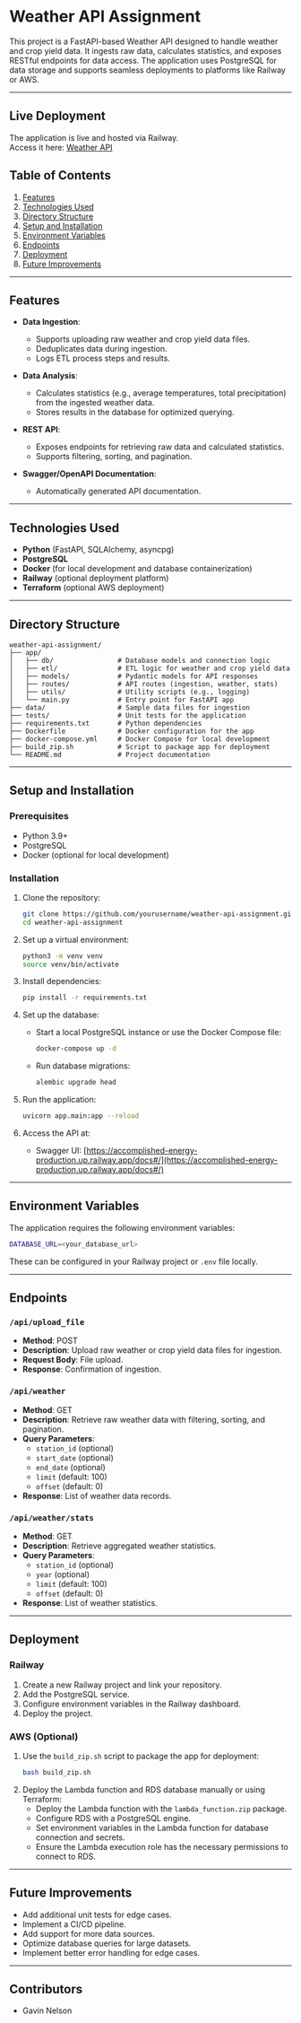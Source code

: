 # Weather API Assignment

This project is a FastAPI-based Weather API designed to handle weather and crop yield data. It ingests raw data, calculates statistics, and exposes RESTful endpoints for data access. The application uses PostgreSQL for data storage and supports seamless deployments to platforms like Railway or AWS.

---

## Live Deployment



The application is live and hosted via Railway.  
Access it here: [Weather API](https://accomplished-energy-production.up.railway.app/docs)


## Table of Contents

1. [Features](#features)
2. [Technologies Used](#technologies-used)
3. [Directory Structure](#directory-structure)
4. [Setup and Installation](#setup-and-installation)
5. [Environment Variables](#environment-variables)
6. [Endpoints](#endpoints)
7. [Deployment](#deployment)
8. [Future Improvements](#future-improvements)

---

## Features

- **Data Ingestion**:
  - Supports uploading raw weather and crop yield data files.
  - Deduplicates data during ingestion.
  - Logs ETL process steps and results.

- **Data Analysis**:
  - Calculates statistics (e.g., average temperatures, total precipitation) from the ingested weather data.
  - Stores results in the database for optimized querying.

- **REST API**:
  - Exposes endpoints for retrieving raw data and calculated statistics.
  - Supports filtering, sorting, and pagination.

- **Swagger/OpenAPI Documentation**:
  - Automatically generated API documentation.

---

## Technologies Used

- **Python** (FastAPI, SQLAlchemy, asyncpg)
- **PostgreSQL**
- **Docker** (for local development and database containerization)
- **Railway** (optional deployment platform)
- **Terraform** (optional AWS deployment)

---

## Directory Structure

```
weather-api-assignment/
├── app/
│   ├── db/                # Database models and connection logic
│   ├── etl/               # ETL logic for weather and crop yield data
│   ├── models/            # Pydantic models for API responses
│   ├── routes/            # API routes (ingestion, weather, stats)
│   ├── utils/             # Utility scripts (e.g., logging)
│   └── main.py            # Entry point for FastAPI app
├── data/                  # Sample data files for ingestion
├── tests/                 # Unit tests for the application
├── requirements.txt       # Python dependencies
├── Dockerfile             # Docker configuration for the app
├── docker-compose.yml     # Docker Compose for local development
├── build_zip.sh           # Script to package app for deployment
└── README.md              # Project documentation
```

---

## Setup and Installation

### Prerequisites

- Python 3.9+
- PostgreSQL
- Docker (optional for local development)

### Installation

1. Clone the repository:
   ```bash
   git clone https://github.com/yourusername/weather-api-assignment.git
   cd weather-api-assignment
   ```

2. Set up a virtual environment:
   ```bash
   python3 -m venv venv
   source venv/bin/activate
   ```

3. Install dependencies:
   ```bash
   pip install -r requirements.txt
   ```

4. Set up the database:
   - Start a local PostgreSQL instance or use the Docker Compose file:
     ```bash
     docker-compose up -d
     ```
   - Run database migrations:
     ```bash
     alembic upgrade head
     ```

5. Run the application:
   ```bash
   uvicorn app.main:app --reload
   ```

6. Access the API at:
   - Swagger UI: [https://accomplished-energy-production.up.railway.app/docs#/](https://accomplished-energy-production.up.railway.app/docs#/)
---

## Environment Variables

The application requires the following environment variables:

```bash
DATABASE_URL=<your_database_url>
```

These can be configured in your Railway project or `.env` file locally.

---

## Endpoints

### `/api/upload_file`
- **Method**: POST
- **Description**: Upload raw weather or crop yield data files for ingestion.
- **Request Body**: File upload.
- **Response**: Confirmation of ingestion.

### `/api/weather`
- **Method**: GET
- **Description**: Retrieve raw weather data with filtering, sorting, and pagination.
- **Query Parameters**:
  - `station_id` (optional)
  - `start_date` (optional)
  - `end_date` (optional)
  - `limit` (default: 100)
  - `offset` (default: 0)
- **Response**: List of weather data records.

### `/api/weather/stats`
- **Method**: GET
- **Description**: Retrieve aggregated weather statistics.
- **Query Parameters**:
  - `station_id` (optional)
  - `year` (optional)
  - `limit` (default: 100)
  - `offset` (default: 0)
- **Response**: List of weather statistics.

---

## Deployment

### Railway

1. Create a new Railway project and link your repository.
2. Add the PostgreSQL service.
3. Configure environment variables in the Railway dashboard.
4. Deploy the project.

### AWS (Optional)

1. Use the `build_zip.sh` script to package the app for deployment:
   ```bash
   bash build_zip.sh
   ```
2. Deploy the Lambda function and RDS database manually or using Terraform:
   - Deploy the Lambda function with the `lambda_function.zip` package.
   - Configure RDS with a PostgreSQL engine.
   - Set environment variables in the Lambda function for database connection and secrets.
   - Ensure the Lambda execution role has the necessary permissions to connect to RDS.

---

## Future Improvements

- Add additional unit tests for edge cases.
- Implement a CI/CD pipeline.
- Add support for more data sources.
- Optimize database queries for large datasets.
- Implement better error handling for edge cases.

---

## Contributors

- Gavin Nelson

